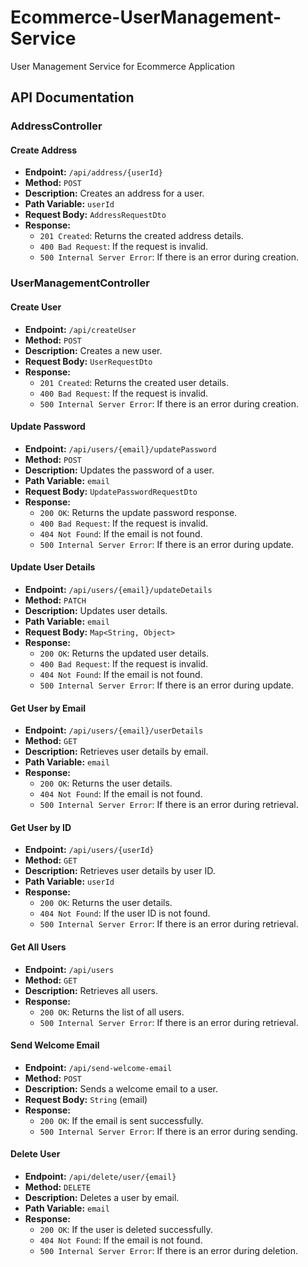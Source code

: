 # Ecommerce-UserManagement-Service

User Management Service for Ecommerce Application

## API Documentation

### AddressController

#### Create Address
- **Endpoint:** `/api/address/{userId}`
- **Method:** `POST`
- **Description:** Creates an address for a user.
- **Path Variable:** `userId`
- **Request Body:** `AddressRequestDto`
- **Response:**
  - `201 Created`: Returns the created address details.
  - `400 Bad Request`: If the request is invalid.
  - `500 Internal Server Error`: If there is an error during creation.

### UserManagementController

#### Create User
- **Endpoint:** `/api/createUser`
- **Method:** `POST`
- **Description:** Creates a new user.
- **Request Body:** `UserRequestDto`
- **Response:**
  - `201 Created`: Returns the created user details.
  - `400 Bad Request`: If the request is invalid.
  - `500 Internal Server Error`: If there is an error during creation.

#### Update Password
- **Endpoint:** `/api/users/{email}/updatePassword`
- **Method:** `POST`
- **Description:** Updates the password of a user.
- **Path Variable:** `email`
- **Request Body:** `UpdatePasswordRequestDto`
- **Response:**
  - `200 OK`: Returns the update password response.
  - `400 Bad Request`: If the request is invalid.
  - `404 Not Found`: If the email is not found.
  - `500 Internal Server Error`: If there is an error during update.

#### Update User Details
- **Endpoint:** `/api/users/{email}/updateDetails`
- **Method:** `PATCH`
- **Description:** Updates user details.
- **Path Variable:** `email`
- **Request Body:** `Map<String, Object>`
- **Response:**
  - `200 OK`: Returns the updated user details.
  - `400 Bad Request`: If the request is invalid.
  - `404 Not Found`: If the email is not found.
  - `500 Internal Server Error`: If there is an error during update.

#### Get User by Email
- **Endpoint:** `/api/users/{email}/userDetails`
- **Method:** `GET`
- **Description:** Retrieves user details by email.
- **Path Variable:** `email`
- **Response:**
  - `200 OK`: Returns the user details.
  - `404 Not Found`: If the email is not found.
  - `500 Internal Server Error`: If there is an error during retrieval.

#### Get User by ID
- **Endpoint:** `/api/users/{userId}`
- **Method:** `GET`
- **Description:** Retrieves user details by user ID.
- **Path Variable:** `userId`
- **Response:**
  - `200 OK`: Returns the user details.
  - `404 Not Found`: If the user ID is not found.
  - `500 Internal Server Error`: If there is an error during retrieval.

#### Get All Users
- **Endpoint:** `/api/users`
- **Method:** `GET`
- **Description:** Retrieves all users.
- **Response:**
  - `200 OK`: Returns the list of all users.
  - `500 Internal Server Error`: If there is an error during retrieval.

#### Send Welcome Email
- **Endpoint:** `/api/send-welcome-email`
- **Method:** `POST`
- **Description:** Sends a welcome email to a user.
- **Request Body:** `String` (email)
- **Response:**
  - `200 OK`: If the email is sent successfully.
  - `500 Internal Server Error`: If there is an error during sending.

#### Delete User
- **Endpoint:** `/api/delete/user/{email}`
- **Method:** `DELETE`
- **Description:** Deletes a user by email.
- **Path Variable:** `email`
- **Response:**
  - `200 OK`: If the user is deleted successfully.
  - `404 Not Found`: If the email is not found.
  - `500 Internal Server Error`: If there is an error during deletion.
